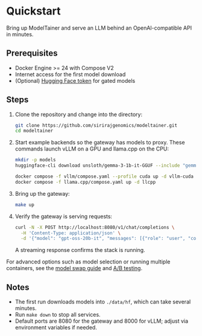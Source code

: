 # Quickstart

Bring up ModelTainer and serve an LLM behind an OpenAI-compatible API in minutes.

## Prerequisites
- Docker Engine \>= 24 with Compose V2
- Internet access for the first model download
- (Optional) [Hugging Face token](https://huggingface.co/settings/tokens) for gated models

## Steps
1. Clone the repository and change into the directory:
   ```bash
   git clone https://github.com/sirirajgenomics/modeltainer.git
   cd modeltainer
   ```
2. Start example backends so the gateway has models to proxy. These commands launch vLLM on a GPU and llama.cpp on the CPU:
   ```bash
   mkdir -p models
   huggingface-cli download unsloth/gemma-3-1b-it-GGUF --include "gemma-3-1b-it-Q4_K_M.gguf" --local-dir models

   docker compose -f vllm/compose.yaml --profile cuda up -d vllm-cuda
   docker compose -f llama.cpp/compose.yaml up -d llcpp
   ```
3. Bring up the gateway:
   ```bash
   make up
   ```
4. Verify the gateway is serving requests:
   ```bash
   curl -N -X POST http://localhost:8080/v1/chat/completions \
     -H 'Content-Type: application/json' \
     -d '{"model": "gpt-oss-20b-it", "messages": [{"role": "user", "content": "Hello"}]}'
   ```
   A streaming response confirms the stack is running.

For advanced options such as model selection or running multiple containers, see the [model swap guide](model-swap.md) and [A/B testing](ab-testing.md).

## Notes
- The first run downloads models into `./data/hf`, which can take several minutes.
- Run `make down` to stop all services.
- Default ports are 8080 for the gateway and 8000 for vLLM; adjust via environment variables if needed.
